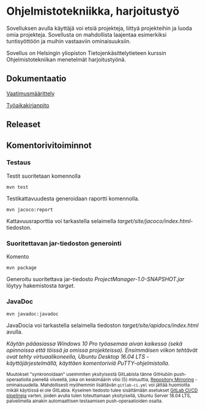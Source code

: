 # Ohjelmistotekniikka, harjoitustyö

Sovelluksen avulla käyttäjä voi etsiä projekteja, liittyä projekteihin ja luoda omia projekteja. Sovellusta on mahdollista laajentaa esimerkiksi tuntisyöttöön ja muihin vastaaviin ominaisuuksiin.

Sovellus on Helsingin yliopiston Tietojenkäsittelytieteen kurssin Ohjelmistotekniikan menetelmät harjoitustyönä.

## Dokumentaatio

[Vaatimusmäärittely](https://github.com/Vilthsu/ot-harjoitustyo/blob/master/dokumentaatio/vaatimusmaarittely.md)

[Työaikakirjanpito](https://github.com/Vilthsu/ot-harjoitustyo/blob/master/dokumentaatio/tuntikirjanpito.md)

## Releaset

## Komentorivitoiminnot

### Testaus

Testit suoritetaan komennolla

```
mvn test
```

Testikattavuudesta generoidaan raportti komennolla.

```
mvn jacoco:report
```

Kattavuusraporttia voi tarkastella selaimella _target/site/jacoco/index.html_-tiedoston.

### Suoritettavan jar-tiedoston generointi

Komento

```
mvn package
```

Generoitu suoritettava jar-tiedosto _ProjectManager-1.0-SNAPSHOT.jar_ löytyy hakemistosta _target_.

### JavaDoc

```
mvn javadoc:javadoc
```

JavaDocia voi tarkastella selaimella tiedoston _target/site/apidocs/index.html_ avulla.


_Käytän pääasiassa Windows 10 Pro työasemaa aivan kaikessa (sekä opinnoissa että töissä ja omissa projekteissa). Ensimmäisen viikon tehtävät ovat tehty virtuaalikoneella, Ubuntu Desktop 16.04 LTS -käyttöjärjestelmällä, käyttäen komentoriviä PuTTY-ohjelmistolla._

<sub>Muutokset "synkronoidaan" useimmiten yksityisestä GitLabista tänne GitHubiin push-operaatiolla pienellä viiveellä, joka on keskimäärin viisi (5) minuuttia, [Repository Mirroring](https://docs.gitlab.com/ee/user/project/repository/repository_mirroring.html#setting-up-a-push-mirror-from-gitlab-to-github-core) -ominaisuudella. Mahdollisesti myöhemmin lisättävän `gitlab-ci.yml` voi jättää huomiotta mikäli käytössä ei ole GitLabia. Kyseinen tiedosto tulee sisältämään asetukset [GitLab CI/CD pipelineja](https://docs.gitlab.com/ee/ci/yaml/#gitlab-cicd-pipeline-configuration-reference) varten, joiden avulla tulen toteuttamaan yksityisellä, Ubuntu Server 18.04 LTS, palvelimella ainakin automaattisen testaamisen push-operaatioiden osalta.</sub>
